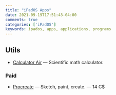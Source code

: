 ```yaml
---
title: "iPadOS Apps"
date: 2021-09-19T17:51:43-04:00
comments: true
categories: ['iPadOS']
keywords: ipados, apps, applications, programs
---
```


## Utils

* [Calculator Air](https://apps.apple.com/ca/app/calculator-irocks/id1173365557) — Scientific math calculator.

### Paid

* [Procreate](https://apps.apple.com/ca/app/procreate/id425073498) — Sketch, paint, create. — 14 C$
